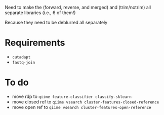 Need to make the (forward, reverse, and merged) and (trim/notrim) all separate libraries (i.e., 6 of them!)

Because they need to be deblurred all separately

# Requirements

- `cutadapt`
- `fastq-join`

# To do

- move rdp to `qiime feature-classifier classify-sklearn`
- move closed ref to `qiime vsearch cluster-features-closed-reference`
- move open ref to `qiime vsearch cluster-features-open-reference`
